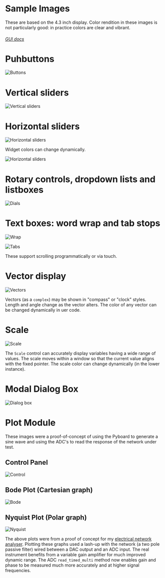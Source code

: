 # Sample Images

These are based on the 4.3 inch display. Color rendition in these images is not
particularly good: in practice colors are clear and vibrant.

###### [GUI docs](./GUI.md)

# Puhbuttons

![Buttons](./buttons.JPG)

# Vertical sliders

![Vertical sliders](./vert_sliders2.JPG)

# Horizontal sliders

![Horizontal sliders](./horiz_slider.JPG)

Widget colors can change dynamically.

![Horizontal sliders](./horiz_slider_2.JPG)

# Rotary controls, dropdown lists and listboxes

![Dials](./dials.JPG)

# Text boxes: word wrap and tab stops

![Wrap](./textbox_wrap.JPG)

![Tabs](./textbox_tab.JPG)

These support scrolling programmatically or via touch.

# Vector display

![Vectors](./vector.JPG)

Vectors (as a `complex`) may be shown in "compass" or "clock" styles. Length
and angle change as the vector alters. The color of any vector can be changed
dynamically in uer code.

# Scale

![Scale](./scale.JPG)

The `Scale` control can accurately display variables having a wide range of
values. The scale moves within a window so that the current value aligns with
the fixed pointer. The scale color can change dynamically (in the lower
instance).

# Modal Dialog Box

![Dialog box](./dialog.JPG)

# Plot Module

These images were a proof-of-concept of using the Pyboard to generate a sine
wave and using the ADC's to read the response of the network under test.

## Control Panel

![Control](./nan.JPG)

## Bode Plot (Cartesian graph)

![Bode](./bode.JPG)

## Nyquist Plot (Polar graph)

![Nyquist](./nyquist.JPG)

The above plots were from a proof of concept for my
[electrical network analyser](https://forum.micropython.org/viewtopic.php?f=5&t=4159).
Plotting these graphs used a lash-up with the network (a two pole passive
filter) wired between a DAC output and an ADC input. The real instrument
benefits from a variable gain amplifier for much improved dynamic range. The
ADC `read_timed_multi` method now enables gain and phase to be measured much
more accurately and at higher signal frequencies.
